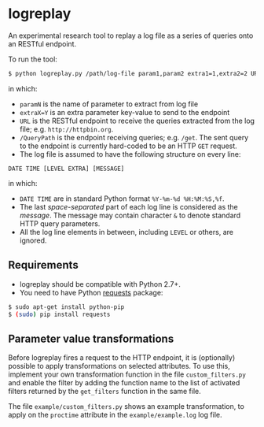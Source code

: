 # logreplay

An experimental research tool to replay a log file as a series of queries onto an RESTful endpoint.

To run the tool:

```bash
$ python logreplay.py /path/log-file param1,param2 extra1=1,extra2=2 URL /QueryPath
```

in which:

* `paramN` is the name of parameter to extract from log file
* `extraX=Y` is an extra parameter key-value to send to the endpoint
* `URL` is the RESTful endpoint to receive the queries extracted from the log file; e.g. `http://httpbin.org`.
* `/QueryPath` is the endpoint receiving queries; e.g. `/get`. The sent query to the endpoint is currently hard-coded to be an HTTP `GET` request.
* The log file is assumed to have the following structure on every line:

```
DATE TIME [LEVEL EXTRA] [MESSAGE]
```
in which:

  * `DATE TIME` are in standard Python format `%Y-%m-%d %H:%M:%S,%f`.
  * The last *space-separated* part of each log line is considered as the *message*. The message may contain character `&` to denote standard HTTP query parameters.
  * All the log line elements in between, including `LEVEL` or others, are ignored.

## Requirements

* logreplay should be compatible with Python 2.7+.
* You need to have Python [requests][1] package:
```bash
$ sudo apt-get install python-pip
$ (sudo) pip install requests
```


## Parameter value transformations

Before logreplay fires a request to the HTTP endpoint, it is (optionally)
possible to apply transformations on selected attributes.
To use this, implement your own transformation function in the file
`custom_filters.py` and enable the filter by adding the function name
to the list of activated filters returned by the `get_filters` function
in the same file.

The file `example/custom_filters.py` shows an example transformation,
to apply on the `proctime` attribute in the `example/example.log` log file.

[1]: https://pypi.python.org/pypi/requests
